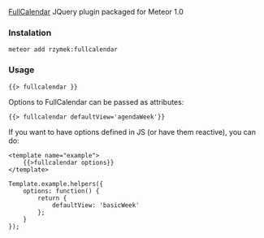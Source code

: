 [FullCalendar](http://fullcalendar.io/) JQuery plugin packaged for Meteor 1.0

### Instalation ###

    meteor add rzymek:fullcalendar

### Usage ###

    {{> fullcalendar }}

Options to FullCalendar can be passed as attributes:

    {{> fullcalendar defaultView='agendaWeek'}}
    
If you want to have options defined in JS (or have them reactive), you can do:

    <template name="example">
        {{>fullcalendar options}}
    </template>

    Template.example.helpers({
        options: function() {
            return {
                defaultView: 'basicWeek'
            };
        }
    });
